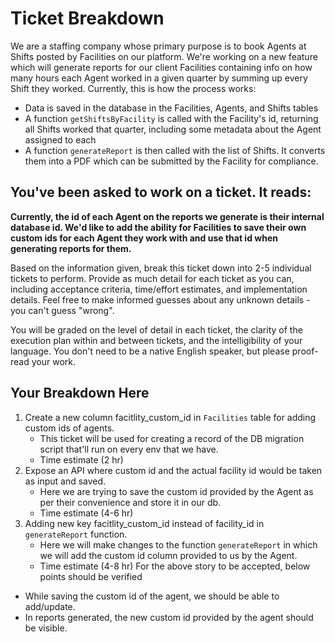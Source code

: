 # Ticket Breakdown
We are a staffing company whose primary purpose is to book Agents at Shifts posted by Facilities on our platform. We're working on a new feature which will generate reports for our client Facilities containing info on how many hours each Agent worked in a given quarter by summing up every Shift they worked. Currently, this is how the process works:

- Data is saved in the database in the Facilities, Agents, and Shifts tables
- A function `getShiftsByFacility` is called with the Facility's id, returning all Shifts worked that quarter, including some metadata about the Agent assigned to each
- A function `generateReport` is then called with the list of Shifts. It converts them into a PDF which can be submitted by the Facility for compliance.

## You've been asked to work on a ticket. It reads:

**Currently, the id of each Agent on the reports we generate is their internal database id. We'd like to add the ability for Facilities to save their own custom ids for each Agent they work with and use that id when generating reports for them.**


Based on the information given, break this ticket down into 2-5 individual tickets to perform. Provide as much detail for each ticket as you can, including acceptance criteria, time/effort estimates, and implementation details. Feel free to make informed guesses about any unknown details - you can't guess "wrong".


You will be graded on the level of detail in each ticket, the clarity of the execution plan within and between tickets, and the intelligibility of your language. You don't need to be a native English speaker, but please proof-read your work.

## Your Breakdown Here
1. Create a new column facitlity_custom_id in `Facilities` table for adding custom ids of agents. 
    -   This ticket will be used for creating a record of the DB migration script that'll run on every env that we have.
    -   Time estimate (2 hr)
2. Expose an API where custom id and the actual facility id would be taken as input and saved. 
    -   Here we are trying to save the custom id provided by the Agent as per their convenience and store it in our db.
    -   Time estimate (4-6 hr)
3. Adding new key facitlity_custom_id instead of facility_id in `generateReport` function. 
    -   Here we will make changes to the function `generateReport` in which we will add the custom id column 
        provided to us by the Agent.
    -   Time estimate (4-8 hr)
For the above story to be accepted, below points should be verified
 -  While saving the custom id of the agent, we should be able to add/update.
 -  In reports generated, the new custom id provided by the agent should be visible. 